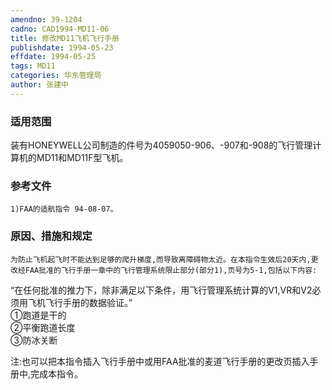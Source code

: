 ```yaml
---
amendno: 39-1204  
cadno: CAD1994-MD11-06  
title: 修改MD11飞机飞行手册  
publishdate: 1994-05-23  
effdate: 1994-05-25  
tags: MD11  
categories: 华东管理局  
author: 张建中  
---
```

  
### 适用范围  
装有HONEYWELL公司制造的件号为4059050-906、-907和-908的飞行管理计算机的MD11和MD11F型飞机。  
  
<!--more-->  
### 参考文件  
    1)FAA的适航指令 94-08-07。  
  
### 原因、措施和规定  
    为防止飞机起飞时不能达到足够的爬升梯度,而导致离障碍物太近。在本指令生效后20天内,更改经FAA批准的飞行手册一章中的飞行管理系统限止部分(部分1),页号为5-1,包括以下内容:  
“在任何批准的推力下，除非满足以下条件，用飞行管理系统计算的V1,VR和V2必须用飞机飞行手册的数据验证。”  
 ①跑道是干的  
②平衡跑道长度  
③防冰关断  
  
注:也可以把本指令插入飞行手册中或用FAA批准的麦道飞行手册的更改页插入手册中,完成本指令。  
